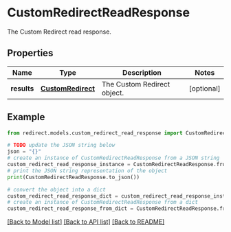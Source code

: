 # CustomRedirectReadResponse

The Custom Redirect read response.

## Properties

Name | Type | Description | Notes
------------ | ------------- | ------------- | -------------
**results** | [**CustomRedirect**](CustomRedirect.md) | The Custom Redirect object. | [optional] 

## Example

```python
from redirect.models.custom_redirect_read_response import CustomRedirectReadResponse

# TODO update the JSON string below
json = "{}"
# create an instance of CustomRedirectReadResponse from a JSON string
custom_redirect_read_response_instance = CustomRedirectReadResponse.from_json(json)
# print the JSON string representation of the object
print(CustomRedirectReadResponse.to_json())

# convert the object into a dict
custom_redirect_read_response_dict = custom_redirect_read_response_instance.to_dict()
# create an instance of CustomRedirectReadResponse from a dict
custom_redirect_read_response_from_dict = CustomRedirectReadResponse.from_dict(custom_redirect_read_response_dict)
```
[[Back to Model list]](../README.md#documentation-for-models) [[Back to API list]](../README.md#documentation-for-api-endpoints) [[Back to README]](../README.md)


